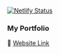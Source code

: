 [![Netlify Status](https://api.netlify.com/api/v1/badges/65dc3452-df88-4f7e-872f-779e2ffdb0b1/deploy-status)](https://app.netlify.com/sites/mddildarmandal/deploys)

### My Portfolio

🔗 [Website Link](https://mddildarmandal.netlify.app)
